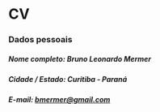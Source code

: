# CV 

### Dados pessoais

##### Nome completo: Bruno Leonardo Mermer
##### Cidade / Estado: Curitiba - Paraná
##### E-mail: bmermer@gmail.com